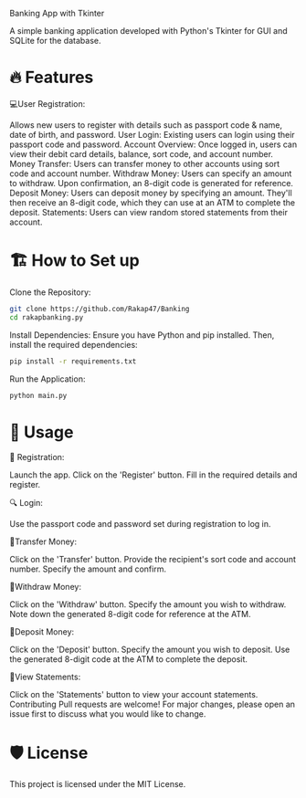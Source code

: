 Banking App with Tkinter

A simple banking application developed with Python's Tkinter for GUI and SQLite for the database.

# 🔥 Features

💻User Registration: 

Allows new users to register with details such as passport code & name, date of birth, and password.
User Login: Existing users can login using their passport code and password.
Account Overview: Once logged in, users can view their debit card details, balance, sort code, and account number.
Money Transfer: Users can transfer money to other accounts using sort code and account number.
Withdraw Money: Users can specify an amount to withdraw. Upon confirmation, an 8-digit code is generated for reference.
Deposit Money: Users can deposit money by specifying an amount. They'll then receive an 8-digit code, which they can use at an ATM to complete the deposit.
Statements: Users can view random stored statements from their account.

# 🏗️ How to Set up
Clone the Repository:

```bash
git clone https://github.com/Rakap47/Banking
cd rakapbanking.py
```

Install Dependencies:
Ensure you have Python and pip installed. Then, install the required dependencies:

```bash
pip install -r requirements.txt
```

Run the Application:

```bash
python main.py
```
# 🍔 Usage
🔑 Registration:

Launch the app.
Click on the 'Register' button.
Fill in the required details and register.

🔍 Login:

Use the passport code and password set during registration to log in.

🔢Transfer Money:

Click on the 'Transfer' button.
Provide the recipient's sort code and account number.
Specify the amount and confirm.

🔢Withdraw Money:

Click on the 'Withdraw' button.
Specify the amount you wish to withdraw.
Note down the generated 8-digit code for reference at the ATM.

🔢Deposit Money:

Click on the 'Deposit' button.
Specify the amount you wish to deposit.
Use the generated 8-digit code at the ATM to complete the deposit.

🔢View Statements:

Click on the 'Statements' button to view your account statements.
Contributing
Pull requests are welcome! For major changes, please open an issue first to discuss what you would like to change.

# 🛡️ License
This project is licensed under the MIT License.
